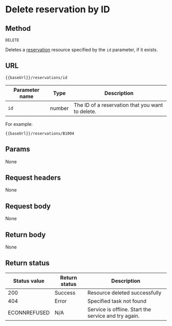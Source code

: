 # Delete reservation by ID

## Method

```
DELETE
```

Deletes a [reservation](../resource/reservation.md) resource specified by the `id` parameter, if it exists.

## URL

```shell
{{baseUrl}}/reservations/id
```

| Parameter name | Type | Description |
| -------------- | ------ | ------------ |
| `id` | number | The ID of a reservation that you want to delete. |

For example:

```shell
{{baseUrl}}/reservations/B1004
```

## Params

None

## Request headers

None

## Request body

None

## Return body

None

## Return status

| Status value | Return status | Description |
| ------------- | ----------- | ----------- |
| 200 | Success | Resource deleted successfully |
| 404 | Error | Specified task  not found |
|  ECONNREFUSED | N/A | Service is offline. Start the service and try again. |
